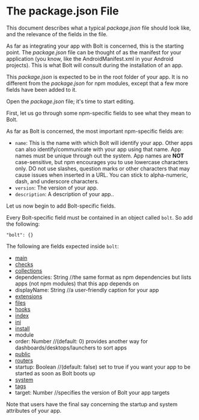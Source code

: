 # The package.json File

This document describes what a typical _package.json_ file should look like, and the relevance of the fields in the file.

As far as integrating your app with Bolt is concerned, this is the starting point. The _package.json_ file can be thought of as the manifest for your application \(you know, like the AndroidManifest.xml in your Android projects\). This is what Bolt will consult during the installation of an app.

This _package.json_ is expected to be in the root folder of your app. It is no different from the _package.json_ for npm modules, except that a few more fields have been added to it.

Open the _package.json_ file; it's time to start editing.

First, let us go through some npm-specific fields to see what they mean to Bolt.

As far as Bolt is concerned, the most important npm-specific fields are:

* `name`: This is the name with which Bolt will identify your app. Other apps can also identify/communicate with your app using that name. App names must be unique through out the system. App names are **NOT** case-sensitive, but npm encourages you to use lowercase characters only. DO not use slashes, question marks or other characters that may cause issues when inserted in a URL. You can stick to alpha-numeric, dash, and underscore characters.
* `version`: The version of your app.
* `description`: A description of your app..

Let us now begin to add Bolt-specific fields.

Every Bolt-specific field must be contained in an object called `bolt`. So add the following:

`"bolt": {}`

The following are fields expected inside `bolt`:

* [main](/main.md)
* [checks](/checks.md)
* [collections](/collections.md)
* dependencies: String //the same format as npm dependencies but lists apps \(not npm modules\) that this app depends on
* displayName: String //a user-friendly caption for your app 
* [extensions](/extensions.md)
* [files](/files.md)
* [hooks](/hooks.md)
* [index](/package-index.md)
* [ini](/ini.md)
* [install](/install.md)
* module
* order: Number //\(default: 0\) provides another way for dashboards/desktops/launchers to sort apps
* [public](/public.md)
* [routers](/routers.md)
* startup: Boolean //\(default: false\) set to true if you want your app to be started as soon as Bolt boots up
* [system](/system.md)
* [tags](/tags.md)
* target: Number //specifies the version of Bolt your app targets

Note that users have the final say concerning the startup and system attributes of your app.

